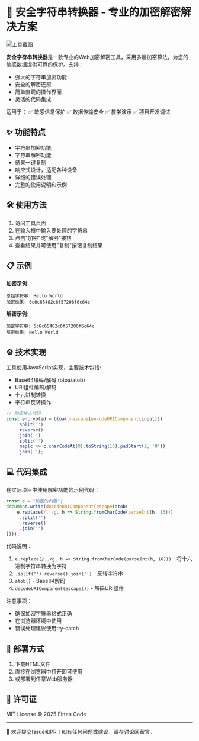 # 🔐 安全字符串转换器 - 专业的加密解密解决方案

![工具截图]([https://xqhz.bailanyun.cn/yp/view.php/cfc64bb35c7f3c8ddbcecaf0bd77b07b.png])

**安全字符串转换器**是一款专业的Web加密解密工具，采用多层加密算法，为您的敏感数据提供可靠的保护。支持：
- 强大的字符串加密功能
- 安全的解密还原
- 简单直观的操作界面
- 灵活的代码集成

适用于：
✅ 敏感信息保护
✅ 数据传输安全
✅ 教学演示
✅ 项目开发调试

## ✨ 功能特点

- 字符串加密功能
- 字符串解密功能
- 结果一键复制
- 响应式设计，适配各种设备
- 详细的错误处理
- 完整的使用说明和示例

## 🛠️ 使用方法

1. 访问工具页面
2. 在输入框中输入要处理的字符串
3. 点击"加密"或"解密"按钮
4. 查看结果并可使用"复制"按钮复制结果

## 📋 示例

**加密示例:**
```
原始字符串: Hello World
加密结果: 6c6c65482c6f57206f6c64c
```

**解密示例:**
```
加密字符串: 6c6c65482c6f57206f6c64c
解密结果: Hello World
```

## ⚙️ 技术实现

工具使用JavaScript实现，主要技术包括:
- Base64编码/解码 (btoa/atob)
- URI组件编码/解码
- 十六进制转换
- 字符串反转操作

```javascript
// 加密核心代码
const encrypted = btoa(unescape(encodeURIComponent(input)))
    .split('')
    .reverse()
    .join('')
    .split('')
    .map(c => c.charCodeAt(0).toString(16).padStart(2, '0'))
    .join('');
```

## 💻 代码集成

在实际项目中使用解密功能的示例代码：

```javascript
const e = "加密的内容";
document.write(decodeURIComponent(escape(atob(
    e.replace(/../g, h => String.fromCharCode(parseInt(h, 16)))
     .split('')
     .reverse()
     .join('')
))));
```

代码说明：
1. `e.replace(/../g, h => String.fromCharCode(parseInt(h, 16)))` - 将十六进制字符串转换为字符
2. `.split('').reverse().join('')` - 反转字符串
3. `atob()` - Base64解码
4. `decodeURIComponent(escape())` - 解码URI组件

注意事项：
- 确保加密字符串格式正确
- 在浏览器环境中使用
- 错误处理建议使用try-catch

## 🚀 部署方式

1. 下载HTML文件
2. 直接在浏览器中打开即可使用
3. 或部署到任意Web服务器

## 📜 许可证

MIT License © 2025 Fitten Code

---

🙏 欢迎提交Issue和PR！如有任何问题或建议，请在讨论区留言。
